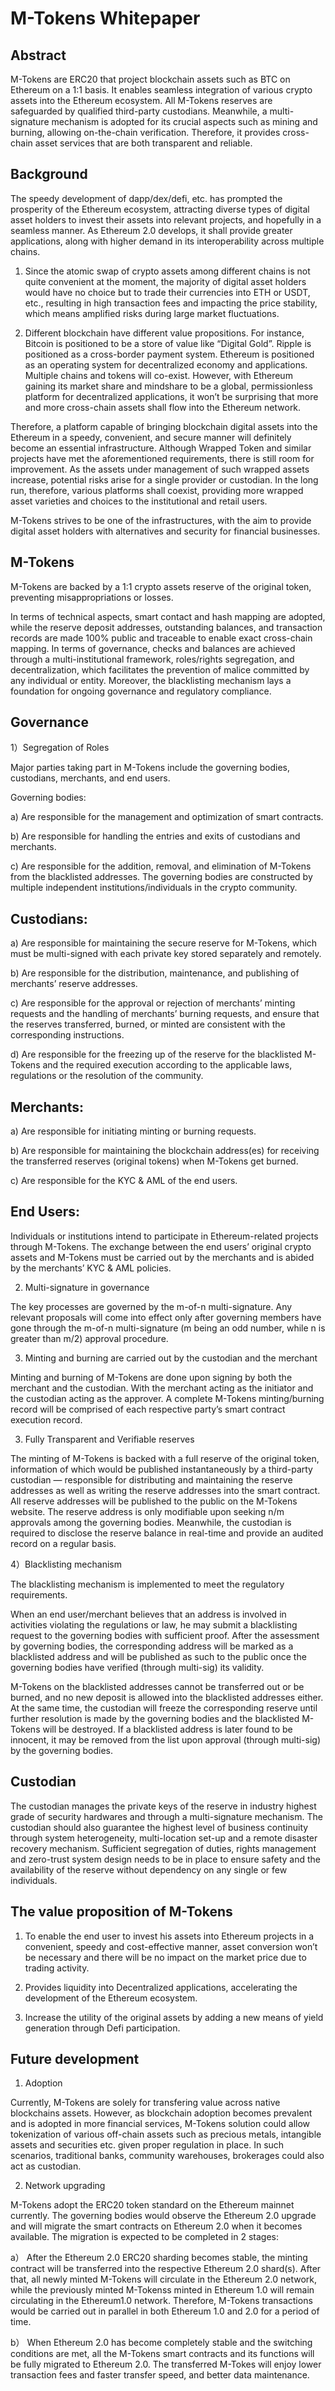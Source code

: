 M-Tokens Whitepaper
===

Abstract
---
M-Tokens are ERC20 that project blockchain assets such as BTC on Ethereum on a 1:1 basis. It enables seamless integration of various crypto assets into the Ethereum ecosystem. All M-Tokens reserves are safeguarded by qualified third-party custodians. Meanwhile, a multi-signature mechanism is adopted for its crucial aspects such as mining and burning, allowing on-the-chain verification. Therefore, it provides cross-chain asset services that are both transparent and reliable. 

Background
---
The speedy development of dapp/dex/defi, etc. has prompted the prosperity of the Ethereum ecosystem, attracting diverse types of digital asset holders to invest their assets into relevant projects, and hopefully in a seamless manner. As Ethereum 2.0 develops, it shall provide greater applications, along with higher demand in its interoperability across multiple chains.

1) Since the atomic swap of crypto assets among different chains is not quite convenient at the moment, the majority of digital asset holders would have no choice but to trade their currencies into ETH or USDT, etc., resulting in high transaction fees and impacting the price stability, which means amplified risks during large market fluctuations.  

2) Different blockchain have different value propositions. For instance, Bitcoin is positioned to be a store of value like “Digital Gold”.  Ripple is positioned as a cross-border payment system. Ethereum is positioned as an operating system for decentralized economy and applications. Multiple chains and tokens will co-exist. However, with Ethereum gaining its market share and mindshare to be a global, permissionless platform for decentralized applications, it won’t be surprising that more and more cross-chain assets shall flow into the Ethereum network. 

Therefore, a platform capable of bringing blockchain digital assets into the Ethereum in a speedy, convenient, and secure manner will definitely become an essential infrastructure. Although Wrapped Token and similar projects have met the aforementioned requirements, there is still room for improvement. As the assets under management of such wrapped assets increase, potential risks arise for a single provider or custodian. In the long run, therefore, various platforms shall coexist, providing more wrapped asset varieties and choices to the institutional and retail users. 

M-Tokens strives to be one of the infrastructures, with the aim to provide digital asset holders with alternatives and security for financial businesses. 

M-Tokens
---
M-Tokens are backed by a 1:1 crypto assets reserve of the original token, preventing misappropriations or losses. 

In terms of technical aspects, smart contact and hash mapping  are adopted, while the reserve deposit addresses, outstanding balances, and transaction records are made 100% public and traceable to enable exact cross-chain mapping. In terms of governance, checks and balances are achieved through a multi-institutional framework, roles/rights segregation, and decentralization, which facilitates the prevention of malice committed by any individual or entity. Moreover, the blacklisting mechanism lays a foundation for ongoing governance and regulatory compliance.

Governance
---
1）Segregation of Roles

Major parties taking part in M-Tokens include the governing bodies, custodians, merchants, and end users.

Governing bodies: 

a)	Are responsible for the management and optimization of smart contracts.

b)	Are responsible for handling the entries and exits of custodians and merchants.

c)	Are responsible for the addition, removal, and elimination of M-Tokens from the blacklisted addresses. The governing bodies are constructed by multiple independent institutions/individuals in the crypto community.

Custodians: 
---
a)	Are responsible for maintaining the secure reserve for M-Tokens, which must be multi-signed with each private key stored separately and remotely.

b)	Are responsible for the distribution, maintenance, and publishing of merchants’ reserve addresses.

c)	Are responsible for the approval or rejection of merchants’ minting requests and the handling of merchants’ burning requests, and ensure that the reserves transferred, burned, or minted are consistent with the corresponding instructions.

d)	Are responsible for the freezing up of the reserve for the blacklisted M-Tokens and the required execution according to the applicable laws, regulations or the resolution of the community.

Merchants: 
---
a)	Are responsible for initiating minting or burning requests.

b)	Are responsible for maintaining the blockchain address(es) for receiving the transferred reserves (original tokens) when M-Tokens get burned.

c)	Are responsible for the KYC & AML of the end users.

End Users: 
---
Individuals or institutions intend to participate in Ethereum-related projects through M-Tokens. The exchange between the end users’ original crypto assets and M-Tokens must be carried out by the merchants and is abided by the merchants’ KYC & AML policies.

2) Multi-signature in governance

The key processes are governed by the m-of-n multi-signature. Any relevant proposals will come into effect only after governing members have gone through the m-of-n multi-signature (m being an odd number, while n is greater than m/2) approval procedure.

3) Minting and burning are carried out by the custodian and the merchant 

Minting and burning of M-Tokens are done upon signing by both the merchant and the custodian. With the merchant acting as the initiator and the custodian acting as the approver. A complete M-Tokens minting/burning record will be comprised of each respective party’s smart contract execution record.

3) Fully Transparent and Verifiable reserves

The minting of M-Tokens is backed with a full reserve of the original token, information of which would be published instantaneously by a third-party custodian — responsible for distributing and maintaining the reserve addresses as well as writing the reserve addresses into the smart contract. All reserve addresses will be published to the public on the M-Tokens website. The reserve address is only modifiable upon seeking n/m approvals among the governing bodies. Meanwhile, the custodian is required to disclose the reserve balance in real-time and provide an audited record on a regular basis.

4）Blacklisting mechanism 

The blacklisting mechanism is implemented to meet the regulatory requirements. 

When an end user/merchant believes that an address is involved in activities violating the regulations or law, he may submit a blacklisting request to the governing bodies with sufficient proof. After the assessment by governing bodies, the corresponding address will be marked as a blacklisted address and will be published as such to the public once the governing bodies have verified (through multi-sig)  its validity. 

M-Tokens on the blacklisted addresses cannot be transferred out or be burned, and no new deposit is allowed into the blacklisted addresses either. At the same time, the custodian will freeze the corresponding reserve until further resolution is made by the governing bodies and the blacklisted M-Tokens will be destroyed. If a blacklisted address is later found to be innocent, it may be removed from the list upon approval (through multi-sig) by the governing bodies. 

Custodian
---
The custodian manages the private keys of the reserve in industry highest grade of security hardwares and through a multi-signature mechanism.  The custodian should also guarantee the highest level of business continuity through system heterogeneity, multi-location set-up and a remote disaster recovery mechanism.  Sufficient segregation of duties, rights management and zero-trust system design needs to be in place to ensure safety and the availability of the reserve without dependency on any single or few individuals. 

The value proposition of M-Tokens
---
1) To enable the end user to invest his assets into Ethereum projects in a convenient, speedy and cost-effective manner, asset conversion won’t be necessary and there will be no impact on the market price due to trading activity.

2) Provides liquidity into Decentralized applications, accelerating the development of the Ethereum ecosystem.

3) Increase the utility of the original assets by adding a new means of yield generation through Defi participation. 

Future development
---
1) Adoption

Currently, M-Tokens are solely for transfering value across native blockchains assets. However, as blockchain adoption becomes prevalent and is adopted in more financial services, M-Tokens solution could allow tokenization of various off-chain assets such as precious metals, intangible assets and securities etc. given proper regulation in place. In such scenarios, traditional banks, community warehouses, brokerages could also act as custodian.

2) Network upgrading

M-Tokens adopt the ERC20 token standard on the Ethereum mainnet currently. The governing bodies would observe the Ethereum 2.0 upgrade and will migrate the smart contracts on Ethereum 2.0 when it becomes available. The migration is expected to be completed in 2 stages: 

a） After the Ethereum 2.0 ERC20 sharding becomes stable, the minting contract will be transferred into the respective Ethereum 2.0 shard(s). After that, all newly minted M-Tokens will circulate in the Ethereum 2.0 network, while the  previously minted M-Tokenss minted in Ethereum 1.0 will remain circulating in the Ethereum1.0 network. Therefore, M-Tokens transactions would be carried out in parallel in both Ethereum 1.0 and 2.0 for a period of time.  

b） When Ethereum 2.0 has become completely stable and the switching conditions are met, all the M-Tokens smart contracts and its functions will be fully migrated to Ethereum 2.0. The transferred M-Tokes will enjoy lower transaction fees and faster transfer speed, and better data maintenance. 
